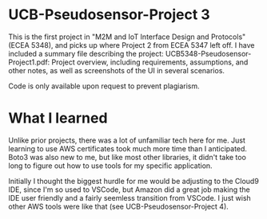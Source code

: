 # UCB-Pseudosensor-Project 3

This is the first project in "M2M and IoT Interface Design and Protocols" (ECEA 5348), and picks up where Project 2 from ECEA 5347 left off. I have included a summary file describing the project:
UCB5348-Pseudosensor-Project1.pdf: Project overview, including requirements, assumptions, and other notes, as well as screenshots of the UI in several scenarios.
  
Code is only available upon request to prevent plagiarism.
  
# What I learned

Unlike prior projects, there was a lot of unfamiliar tech here for me. Just learning to use AWS certificates took much more time than I anticipated. Boto3 was also new to me, but like most other libraries, it didn't take too long to figure out how to use tools for my specific application. 

Initially I thought the biggest hurdle for me would be adjusting to the Cloud9 IDE, since I'm so used to VSCode, but Amazon did a great job making the IDE user friendly and a fairly seemless transition from VSCode. I just wish other AWS tools were like that (see UCB-Pseudosensor-Project 4).
